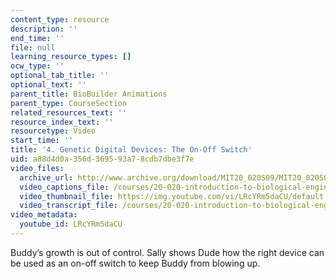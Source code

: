 ```yaml
---
content_type: resource
description: ''
end_time: ''
file: null
learning_resource_types: []
ocw_type: ''
optional_tab_title: ''
optional_text: ''
parent_title: BioBuilder Animations
parent_type: CourseSection
related_resources_text: ''
resource_index_text: ''
resourcetype: Video
start_time: ''
title: '4. Genetic Digital Devices: The On-Off Switch'
uid: a88d4d0a-356d-3695-93a7-8cdb7dbe3f7e
video_files:
  archive_url: http://www.archive.org/download/MIT20_020S09/MIT20_020S09_genetic.mp4
  video_captions_file: /courses/20-020-introduction-to-biological-engineering-design-spring-2009/1008b88e54af5af38110a8bacbe2626a_LRcYRm5daCU.vtt
  video_thumbnail_file: https://img.youtube.com/vi/LRcYRm5daCU/default.jpg
  video_transcript_file: /courses/20-020-introduction-to-biological-engineering-design-spring-2009/0f89a8b77965f3e8767593982c29cce4_LRcYRm5daCU.pdf
video_metadata:
  youtube_id: LRcYRm5daCU
---
```


Buddy’s growth is out of control. Sally shows Dude how the right device can be used as an on-off switch to keep Buddy from blowing up.



